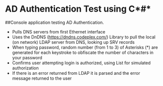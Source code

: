 # AD Authentication Test using C*#*

##Console application testing AD Authentication.

* Pulls DNS servers from first Ethernet interface
* Uses the DnDNS (https://dndns.codeplex.com/) Library to pull the local (on network) LDAP server from DNS, looking up SRV records
* When typing password, random number (from 1 to 3) of Asterisks (*) are generated for each keystroke to obfiscate the number of characters in your password
* Confirms user attempting login is authorized, using List<T> for simulated authorization
* If there is an error returned from LDAP it is parsed and the error message returned to the user
